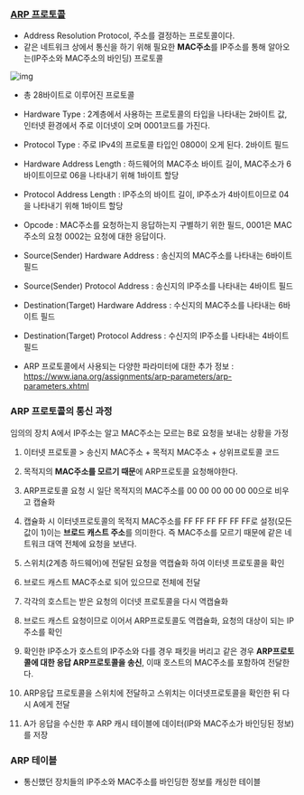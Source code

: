 ### [ARP 프로토콜](https://youtu.be/LDsp-Xb168E?list=PL0d8NnikouEWcF1jJueLdjRIC4HsUlULi)

+ Address Resolution Protocol, 주소를 결정하는 프로토콜이다. 
+ 같은 네트워크 상에서 통신을 하기 위해 필요한 **MAC주소**를 IP주소를 통해 알아오는(IP주소와 MAC주소의 바인딩) 프로토콜

![img](http://www.tcpipguide.com/free/diagrams/arpformat.png)

+ 총 28바이트로 이루어진 프로토콜

+ Hardware Type : 2계층에서 사용하는 프로토콜의 타입을 나타내는 2바이트 값,  인터넷 환경에서 주로 이더넷이 오며 0001코드를 가진다. 

+ Protocol Type : 주로 IPv4의 프로토콜 타입인 0800이 오게 된다. 2바이트 필드

+ Hardware Address Length : 하드웨어의 MAC주소 바이트 길이, MAC주소가 6바이트이므로 06을 나타내기 위해 1바이트 할당

+ Protocol Address Length : IP주소의 바이트 길이, IP주소가 4바이트이므로 04을 나타내기 위해 1바이트 할당

+ Opcode : MAC주소를 요청하는지 응답하는지 구별하기 위한 필드, 0001은 MAC주소의 요청 0002는 요청에 대한 응답이다.

+ Source(Sender) Hardware Address : 송신지의 MAC주소를 나타내는 6바이트 필드

+ Source(Sender) Protocol Address : 송신지의 IP주소를 나타내는 4바이트 필드

+ Destination(Target) Hardware Address : 수신지의 MAC주소를 나타내는 6바이트 필드

+ Destination(Target) Protocol Address : 수신지의 IP주소를 나타내는 4바이트 필드

+ ARP 프로토콜에서 사용되는 다양한 파라미터에 대한 추가 정보 : https://www.iana.org/assignments/arp-parameters/arp-parameters.xhtml

  

### ARP 프로토콜의 통신 과정

임의의 장치 A에서 IP주소는 알고 MAC주소는 모르는 B로 요청을 보내는 상황을 가정

1. 이터넷 프로토콜 > 송신지 MAC주소 + 목적지 MAC주소 + 상위프로토콜 코드

2. 목적지의 **MAC주소를 모르기 때문**에 ARP프로토콜 요청해야한다.

3. ARP프로토콜 요청 시 일단 목적지의 MAC주소를 00 00 00 00 00 00으로 비우고 캡슐화

4. 캡슐화 시 이터넷프로토콜의 목적지 MAC주소를 FF FF FF FF FF FF로 설정(모든 값이 1)이는 **브로드 캐스트 주소**를 의미한다. 즉 MAC주소를 모르기 때문에 같은 네트워크 대역 전체에 요청을 보낸다.

5. 스위치(2계층 하드웨어)에 전달된 요청을 역캡슐화 하여 이터넷 프로토콜을 확인

6. 브로드 캐스트 MAC주소로 되어 있으므로 전체에 전달

7. 각각의 호스트는 받은 요청의 이더넷 프로토콜을 다시 역캡슐화

8. 브로드 캐스트 요청이므로 이어서 ARP프로토콜도 역캡슐화, 요청의 대상이 되는 IP주소를 확인

9. 확인한 IP주소가 호스트의 IP주소와 다를 경우 패킷을 버리고 같은 경우 **ARP프로토콜에 대한 응답 ARP프로토콜을 송신**, 이때 호스트의 MAC주소를 포함하여 전달한다.

10. ARP응답 프로토콜을 스위치에 전달하고 스위치는 이더넷프로토콜을 확인한 뒤 다시 A에게 전달

11. A가 응답을 수신한 후 ARP 캐시 테이블에 데이터(IP와 MAC주소가 바인딩된 정보)를 저장

    

### ARP 테이블

- 통신했던 장치들의 IP주소와 MAC주소를 바인딩한 정보를 캐싱한 테이블

